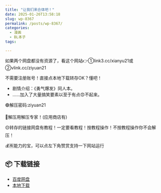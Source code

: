 ```yaml
---
title: "让我们来合体吧！"
date: 2025-01-26T13:58:18
slug: wp-8367
permalink: /posts/wp-8367/
categories:
  - 漫画
  - BL本子
tags:

---
```


如果两个网盘都没有资源了，看这个网站👉①link3.cc/xianyu21或②vlink.cc/ziyuan21

不需要注册账号！直接点本地下载转存OK？懂吧！

*   剧情介绍：《勇气爆发》同人本。
*   ……加入了大量搞笑要素以至于有点😍不起来。

🟢解压密码:ziyuan21

🔵解压用解压专家！(应用商店有)

🟡转存的链接网盘有教程！一定要看教程！按教程操作！不按教程操作你不会解压！

💰🈶能力的宝，可以点左下角赞赏支持一下网站运行

## 📦 下载链接
- [百度网盘](https://blziyuan21.com/pay-download/8367?key=754e19f125&down_id=0)
- [本地下载](https://blziyuan21.com/pay-download/8367?key=754e19f125&down_id=1)

